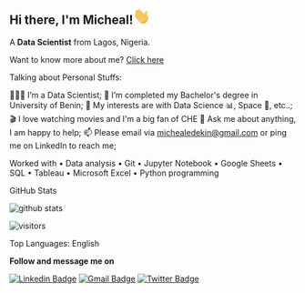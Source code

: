 ## Hi there, I'm Micheal!<img src="https://raw.githubusercontent.com/ABSphreak/ABSphreak/master/gifs/Hi.gif" width="30px"></h2>

A **Data Scientist** from Lagos, Nigeria.

Want to know more about me? [Click here](https://micheal0034.github.io/MikeTheScientist2/)

Talking about Personal Stuffs:

👨🏽‍💻 I’m a Data Scientist;
💼 I’m completed my Bachelor's degree in University of Benin;
🤔 My interests are with Data Science 📊, Space 🚀, etc..;
🎬 I love watching movies and I'm a big fan of CHE 
💬 Ask me about anything, I am happy to help;
📫 Please email via michealedekin@gmail.com or ping me on LinkedIn to reach me;

Worked with
•	Data analysis
•	Git
•	Jupyter Notebook
•	Google Sheets
•	SQL
•	Tableau
•	Microsoft Excel
•	Python programming

GitHub Stats

![github stats](https://github-readme-stats.vercel.app/api?username=micheal0034&show_icons=true)

![visitors](https://visitor-badge.glitch.me/badge?page_id=micheal0034.micheal0034)


Top Languages: English


**Follow and message me on**

[![Linkedin Badge](https://img.shields.io/badge/-Edekin_Micheal-blue?style=flat-square&logo=Linkedin&logoColor=white&link=https://www.linkedin.com/in/mikethescientist/)](https://www.linkedin.com/in/mikethescientist/) 
[![Gmail Badge](https://img.shields.io/badge/-michealedekin@gmail.com-c14438?style=flat-square&logo=Gmail&logoColor=white&link=mailto:michealedekin@gmail.com)](mailto:michealedekin@gmail.com)
[![Twitter Badge](https://img.shields.io/badge/-Edekin_Micheal-blue?style=flat-square&logo=Twitter&logoColor=white&link=https://twitter.com/micheal_edekin/)](https://twitter.com/micheal_edekin)
